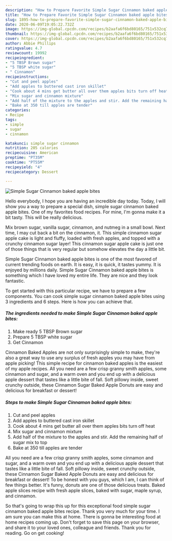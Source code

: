 ```yaml
---
description: "How to Prepare Favorite Simple Sugar Cinnamon baked apple bites"
title: "How to Prepare Favorite Simple Sugar Cinnamon baked apple bites"
slug: 1895-how-to-prepare-favorite-simple-sugar-cinnamon-baked-apple-bites
date: 2020-06-09T19:05:22.732Z
image: https://img-global.cpcdn.com/recipes/b2aafa6f6bd80165/751x532cq70/simple-sugar-cinnamon-baked-apple-bites-recipe-main-photo.jpg
thumbnail: https://img-global.cpcdn.com/recipes/b2aafa6f6bd80165/751x532cq70/simple-sugar-cinnamon-baked-apple-bites-recipe-main-photo.jpg
cover: https://img-global.cpcdn.com/recipes/b2aafa6f6bd80165/751x532cq70/simple-sugar-cinnamon-baked-apple-bites-recipe-main-photo.jpg
author: Abbie Phillips
ratingvalue: 4.7
reviewcount: 19992
recipeingredient:
- "5 TBSP Brown sugar"
- "5 TBSP white sugar"
- " Cinnamon"
recipeinstructions:
- "Cut and peel apples"
- "Add apples to buttered cast iron skillet"
- "Cook about 4 mins get butter all over them apples bits turn off heat"
- "Mix sugar and cinnamon mixture"
- "Add half of the mixture to the apples and stir. Add the remaining half of sugar mix to top"
- "Bake at 350 till apples are tender"
categories:
- Recipe
tags:
- simple
- sugar
- cinnamon

katakunci: simple sugar cinnamon 
nutrition: 205 calories
recipecuisine: American
preptime: "PT35M"
cooktime: "PT55M"
recipeyield: "4"
recipecategory: Dessert

---
```



![Simple Sugar Cinnamon baked apple bites](https://img-global.cpcdn.com/recipes/b2aafa6f6bd80165/751x532cq70/simple-sugar-cinnamon-baked-apple-bites-recipe-main-photo.jpg)

Hello everybody, I hope you are having an incredible day today. Today, I will show you a way to prepare a special dish, simple sugar cinnamon baked apple bites. One of my favorites food recipes. For mine, I'm gonna make it a bit tasty. This will be really delicious.

Mix brown sugar, vanilla sugar, cinnamon, and nutmeg in a small bowl. Next time, I may cut back a bit on the cinnamon, it. This simple cinnamon sugar apple cake is light and fluffy, loaded with fresh apples, and topped with a crunchy cinnamon sugar layer! This cinnamon sugar apple cake is just one of those things that is very regular but somehow elevates the day a little bit.

Simple Sugar Cinnamon baked apple bites is one of the most favored of current trending foods on earth. It is easy, it is quick, it tastes yummy. It is enjoyed by millions daily. Simple Sugar Cinnamon baked apple bites is something which I have loved my entire life. They are nice and they look fantastic.


To get started with this particular recipe, we have to prepare a few components. You can cook simple sugar cinnamon baked apple bites using 3 ingredients and 6 steps. Here is how you can achieve that.

<!--inarticleads1-->

##### The ingredients needed to make Simple Sugar Cinnamon baked apple bites:

1. Make ready 5 TBSP Brown sugar
1. Prepare 5 TBSP white sugar
1. Get  Cinnamon


Cinnamon Baked Apples are not only surprisingly simple to make, they&#39;re also a great way to use any surplus of fresh apples you may have from apple picking! This simple recipe for cinnamon baked apples is the easiest of my apple recipes. All you need are a few crisp granny smith apples, some cinnamon and sugar, and a warm oven and you end up with a delicious apple dessert that tastes like a little bite of fall. Soft pillowy inside, sweet crunchy outside, these Cinnamon Sugar Baked Apple Donuts are easy and delicious for breakfast or dessert! 

<!--inarticleads2-->

##### Steps to make Simple Sugar Cinnamon baked apple bites:

1. Cut and peel apples
1. Add apples to buttered cast iron skillet
1. Cook about 4 mins get butter all over them apples bits turn off heat
1. Mix sugar and cinnamon mixture
1. Add half of the mixture to the apples and stir. Add the remaining half of sugar mix to top
1. Bake at 350 till apples are tender


All you need are a few crisp granny smith apples, some cinnamon and sugar, and a warm oven and you end up with a delicious apple dessert that tastes like a little bite of fall. Soft pillowy inside, sweet crunchy outside, these Cinnamon Sugar Baked Apple Donuts are easy and delicious for breakfast or dessert! To be honest with you guys, which I am, I can think of few things better. It&#39;s funny, donuts are one of those delicious treats. Baked apple slices recipe with fresh apple slices, baked with sugar, maple syrup, and cinnamon. 

So that's going to wrap this up for this exceptional food simple sugar cinnamon baked apple bites recipe. Thank you very much for your time. I am sure you can make this at home. There is gonna be interesting food at home recipes coming up. Don't forget to save this page on your browser, and share it to your loved ones, colleague and friends. Thank you for reading. Go on get cooking!
